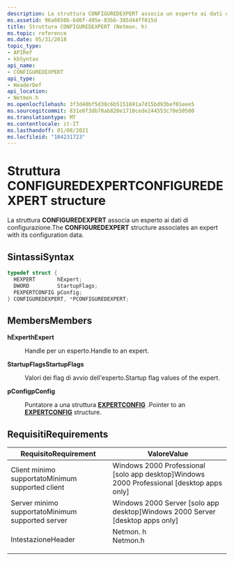 ```yaml
---
description: La struttura CONFIGUREDEXPERT associa un esperto ai dati di configurazione.
ms.assetid: 96a6650b-6d6f-495e-83bb-385d44ff015d
title: Struttura CONFIGUREDEXPERT (Netmon. h)
ms.topic: reference
ms.date: 05/31/2018
topic_type:
- APIRef
- kbSyntax
api_name:
- CONFIGUREDEXPERT
api_type:
- HeaderDef
api_location:
- Netmon.h
ms.openlocfilehash: 3f3d40bf5d38c6b5151691a7d15bd93bef01eee5
ms.sourcegitcommit: 831e8f3db78ab820e1710cede244553c70e50500
ms.translationtype: MT
ms.contentlocale: it-IT
ms.lasthandoff: 01/08/2021
ms.locfileid: "104231723"
---
```

# <a name="configuredexpert-structure"></a><span data-ttu-id="1e49a-103">Struttura CONFIGUREDEXPERT</span><span class="sxs-lookup"><span data-stu-id="1e49a-103">CONFIGUREDEXPERT structure</span></span>

<span data-ttu-id="1e49a-104">La struttura **CONFIGUREDEXPERT** associa un esperto ai dati di configurazione.</span><span class="sxs-lookup"><span data-stu-id="1e49a-104">The **CONFIGUREDEXPERT** structure associates an expert with its configuration data.</span></span>

## <a name="syntax"></a><span data-ttu-id="1e49a-105">Sintassi</span><span class="sxs-lookup"><span data-stu-id="1e49a-105">Syntax</span></span>


```C++
typedef struct {
  HEXPERT       hExpert;
  DWORD         StartupFlags;
  PEXPERTCONFIG pConfig;
} CONFIGUREDEXPERT, *PCONFIGUREDEXPERT;
```



## <a name="members"></a><span data-ttu-id="1e49a-106">Members</span><span class="sxs-lookup"><span data-stu-id="1e49a-106">Members</span></span>

<dl> <dt>

<span data-ttu-id="1e49a-107">**hExpert**</span><span class="sxs-lookup"><span data-stu-id="1e49a-107">**hExpert**</span></span>
</dt> <dd>

<span data-ttu-id="1e49a-108">Handle per un esperto.</span><span class="sxs-lookup"><span data-stu-id="1e49a-108">Handle to an expert.</span></span>

</dd> <dt>

<span data-ttu-id="1e49a-109">**StartupFlags**</span><span class="sxs-lookup"><span data-stu-id="1e49a-109">**StartupFlags**</span></span>
</dt> <dd>

<span data-ttu-id="1e49a-110">Valori dei flag di avvio dell'esperto.</span><span class="sxs-lookup"><span data-stu-id="1e49a-110">Startup flag values of the expert.</span></span>

</dd> <dt>

<span data-ttu-id="1e49a-111">**pConfig**</span><span class="sxs-lookup"><span data-stu-id="1e49a-111">**pConfig**</span></span>
</dt> <dd>

<span data-ttu-id="1e49a-112">Puntatore a una struttura [**EXPERTCONFIG**](expertconfig.md) .</span><span class="sxs-lookup"><span data-stu-id="1e49a-112">Pointer to an [**EXPERTCONFIG**](expertconfig.md) structure.</span></span>

</dd> </dl>

## <a name="requirements"></a><span data-ttu-id="1e49a-113">Requisiti</span><span class="sxs-lookup"><span data-stu-id="1e49a-113">Requirements</span></span>



| <span data-ttu-id="1e49a-114">Requisito</span><span class="sxs-lookup"><span data-stu-id="1e49a-114">Requirement</span></span> | <span data-ttu-id="1e49a-115">Valore</span><span class="sxs-lookup"><span data-stu-id="1e49a-115">Value</span></span> |
|-------------------------------------|-------------------------------------------------------------------------------------|
| <span data-ttu-id="1e49a-116">Client minimo supportato</span><span class="sxs-lookup"><span data-stu-id="1e49a-116">Minimum supported client</span></span><br/> | <span data-ttu-id="1e49a-117">Windows 2000 Professional \[solo app desktop\]</span><span class="sxs-lookup"><span data-stu-id="1e49a-117">Windows 2000 Professional \[desktop apps only\]</span></span><br/>                          |
| <span data-ttu-id="1e49a-118">Server minimo supportato</span><span class="sxs-lookup"><span data-stu-id="1e49a-118">Minimum supported server</span></span><br/> | <span data-ttu-id="1e49a-119">Windows 2000 Server \[solo app desktop\]</span><span class="sxs-lookup"><span data-stu-id="1e49a-119">Windows 2000 Server \[desktop apps only\]</span></span><br/>                                |
| <span data-ttu-id="1e49a-120">Intestazione</span><span class="sxs-lookup"><span data-stu-id="1e49a-120">Header</span></span><br/>                   | <dl> <span data-ttu-id="1e49a-121"><dt>Netmon. h</dt></span><span class="sxs-lookup"><span data-stu-id="1e49a-121"><dt>Netmon.h</dt></span></span> </dl> |



 

 





